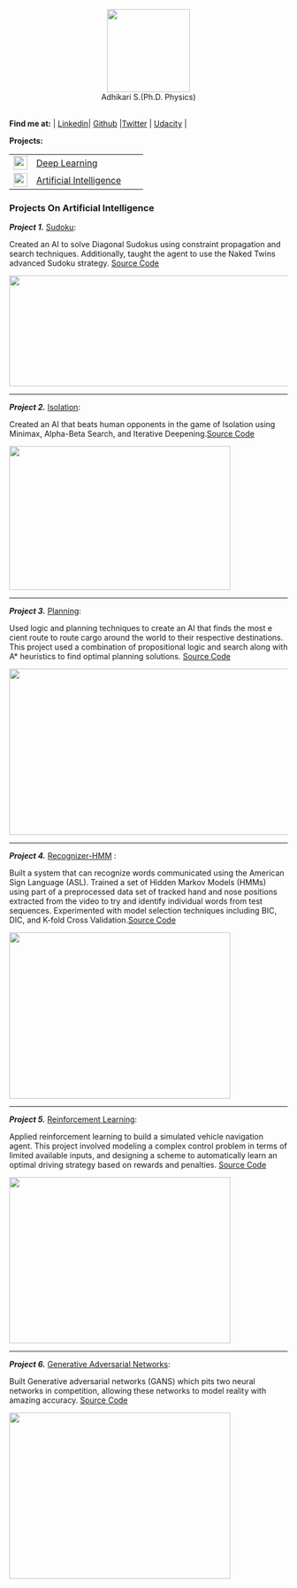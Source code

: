 

<div align="center">
   <img src = "https://avatars2.githubusercontent.com/u/8798209?s=400&u=305e9db87ab9bedcf0dd9675dcf35bcedc41de9d&v=4" width="150" height="150" /><br>
   Adhikari S.(Ph.D. Physics)<br>
</div>
<br>

**Find me at:** 
| [Linkedin](https://www.linkedin.com/in/sadhi003/)| [Github](https://github.com/sadhi003) |[Twitter](https://twitter.com/sadhi003) | [Udacity]() |
 
 
**Projects:** 

|   |   |   |   |
| --- | --- | --- | --- |
|<img src = "https://blog.sollers.edu/hs-fs/hubfs/ImgOptimize/Deep%20Learning%20790.jpg?t=1508581759159&width=781&height=521&name=Deep%20Learning%20790.jpg" width="25" height="25" /> |[Deep Learning](https://github.com/sadhi003/dlnd/blob/master/README.md)  |  
|<img src = "https://encrypted-tbn0.gstatic.com/images?q=tbn:ANd9GcRGl205uvyAdOrxHnGfWNH9Z5vOFg0ot3rsvFB9UzeOIbNNMxUL" width="25" height="25" /> |[Artificial Intelligence](https://github.com/sadhi003/aind/blob/master/README.md)| 


 
### Projects On Artificial Intelligence


***Project 1.*** [Sudoku](https://github.com/sadhi003/AIND-Sudoku):  

Created an AI to solve Diagonal Sudokus using constraint propagation and search techniques. Additionally, taught the agent to use the Naked Twins advanced Sudoku strategy. [Source Code](https://github.com/sadhi003/AIND-Sudoku)

 <img src = "https://d17h27t6h515a5.cloudfront.net/topher/2017/January/5885ac6f_screen-shot-2017-01-22-at-11.08.01-pm-1/screen-shot-2017-01-22-at-11.08.01-pm-1.png" width="700" height="200" />
 
---------------------------------

***Project 2.*** [Isolation](https://github.com/sadhi003/AIND-Isolation):  

Created an AI that beats human opponents in the game of Isolation using Minimax, Alpha-Beta Search, and Iterative Deepening.[Source Code](https://github.com/sadhi003/AIND-Isolation)

<img src = "https://github.com/sadhi003/AIND-Isolation/raw/master/viz.gif" width="400" height="260" />
 
---------------------------------

***Project 3.*** [Planning](https://github.com/sadhi003/AIND-Planning): 

Used logic and planning techniques to create an AI that finds the most e cient route to route cargo around the world to their respective destinations. This project used a combination of propositional logic and search along with A* heuristics to find optimal planning solutions. [Source Code](https://github.com/sadhi003/AIND-Planning)

<img src = "https://github.com/sadhi003/AIND-Planning/raw/master/images/statespace.png" width="800" height="300" />


---------------------------------


***Project 4.*** [Recognizer-HMM](https://github.com/sadhi003/AIND-Recognizer) : 

Built a system that can recognize words communicated using the American Sign Language (ASL). Trained a set of Hidden Markov Models (HMMs) using part of a preprocessed data set of tracked hand and nose positions extracted from the video to try and identify individual words from test sequences. Experimented with model selection techniques including BIC, DIC, and K-fold Cross Validation.[Source Code](https://github.com/sadhi003/AIND-Recognizer/blob/master/asl_recognizer.ipynb)


<img src = "http://summer.berkeley.edu/sites/default/files/ASL-POSTER.png" width="400" height="300" />

---------------------------------

***Project 5.*** [Reinforcement Learning](https://github.com/sadhi003/aind2-rnn):

Applied reinforcement learning to build a simulated vehicle navigation agent. This project involved modeling a complex control problem in terms of limited available inputs, and designing a scheme to automatically learn an optimal driving strategy based on rewards and penalties. [Source Code](https://github.com/sadhi003/aind2-rnn/tree/master/Smartcab)

<img src = "https://s3-us-west-2.amazonaws.com/udacity-profiles/production/projects/4433825584-project-455b45855c85a05e9fcc6a9dfa8a025a.png?t=1507917311824" width="400" height="300" />


---------------------------------

***Project 6.*** [Generative Adversarial Networks](https://github.com/sadhi003/AIND-CV-Mimic):

Built Generative adversarial networks (GANS) which pits two neural networks in competition, allowing these networks to model reality with amazing accuracy. [Source Code](https://github.com/Vasuji/DLND-face-generation)


<img src = "https://github.com/Vasuji/Artificial-Intelligence-Projects/blob/master/pic/gan.png?raw=true" width="400" height="300" />

